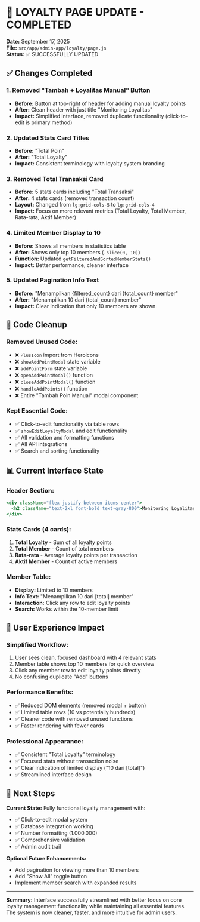# 🔄 LOYALTY PAGE UPDATE - COMPLETED

**Date:** September 17, 2025  
**File:** `src/app/admin-app/loyalty/page.js`  
**Status:** ✅ SUCCESSFULLY UPDATED  

## ✅ Changes Completed

### 1. **Removed "Tambah + Loyalitas Manual" Button**
- **Before:** Button at top-right of header for adding manual loyalty points
- **After:** Clean header with just title "Monitoring Loyalitas"
- **Impact:** Simplified interface, removed duplicate functionality (click-to-edit is primary method)

### 2. **Updated Stats Card Titles**
- **Before:** "Total Poin" 
- **After:** "Total Loyalty"
- **Impact:** Consistent terminology with loyalty system branding

### 3. **Removed Total Transaksi Card**
- **Before:** 5 stats cards including "Total Transaksi"
- **After:** 4 stats cards (removed transaction count)
- **Layout:** Changed from `lg:grid-cols-5` to `lg:grid-cols-4`
- **Impact:** Focus on more relevant metrics (Total Loyalty, Total Member, Rata-rata, Aktif Member)

### 4. **Limited Member Display to 10**
- **Before:** Shows all members in statistics table
- **After:** Shows only top 10 members (`.slice(0, 10)`)
- **Function:** Updated `getFilteredAndSortedMemberStats()` 
- **Impact:** Better performance, cleaner interface

### 5. **Updated Pagination Info Text**
- **Before:** "Menampilkan {filtered_count} dari {total_count} member"
- **After:** "Menampilkan 10 dari {total_count} member"
- **Impact:** Clear indication that only 10 members are shown

## 🧹 Code Cleanup

### **Removed Unused Code:**
- ❌ `PlusIcon` import from Heroicons
- ❌ `showAddPointModal` state variable
- ❌ `addPointForm` state variable  
- ❌ `openAddPointModal()` function
- ❌ `closeAddPointModal()` function
- ❌ `handleAddPoints()` function
- ❌ Entire "Tambah Poin Manual" modal component

### **Kept Essential Code:**
- ✅ Click-to-edit functionality via table rows
- ✅ `showEditLoyaltyModal` and edit functionality  
- ✅ All validation and formatting functions
- ✅ All API integrations
- ✅ Search and sorting functionality

## 📊 Current Interface State

### **Header Section:**
```jsx
<div className="flex justify-between items-center">
  <h2 className="text-2xl font-bold text-gray-800">Monitoring Loyalitas</h2>
</div>
```

### **Stats Cards (4 cards):**
1. **Total Loyalty** - Sum of all loyalty points  
2. **Total Member** - Count of total members
3. **Rata-rata** - Average loyalty points per transaction
4. **Aktif Member** - Count of active members

### **Member Table:**
- **Display:** Limited to 10 members
- **Info Text:** "Menampilkan 10 dari [total] member"
- **Interaction:** Click any row to edit loyalty points
- **Search:** Works within the 10-member limit

## 🎯 User Experience Impact

### **Simplified Workflow:**
1. User sees clean, focused dashboard with 4 relevant stats
2. Member table shows top 10 members for quick overview  
3. Click any member row to edit loyalty points directly
4. No confusing duplicate "Add" buttons

### **Performance Benefits:**
- ✅ Reduced DOM elements (removed modal + button)
- ✅ Limited table rows (10 vs potentially hundreds)
- ✅ Cleaner code with removed unused functions
- ✅ Faster rendering with fewer cards

### **Professional Appearance:**
- ✅ Consistent "Total Loyalty" terminology
- ✅ Focused stats without transaction noise  
- ✅ Clear indication of limited display ("10 dari [total]")
- ✅ Streamlined interface design

## 🔄 Next Steps

**Current State:** Fully functional loyalty management with:
- ✅ Click-to-edit modal system
- ✅ Database integration working  
- ✅ Number formatting (1.000.000)
- ✅ Comprehensive validation
- ✅ Admin audit trail

**Optional Future Enhancements:**
- Add pagination for viewing more than 10 members
- Add "Show All" toggle button
- Implement member search with expanded results

---

**Summary:** Interface successfully streamlined with better focus on core loyalty management functionality while maintaining all essential features. The system is now cleaner, faster, and more intuitive for admin users.